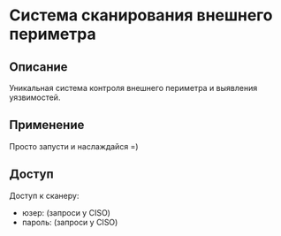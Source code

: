 # Система сканирования внешнего периметра

## Описание
Уникальная система контроля внешнего периметра и выявления уязвимостей.

## Применение
Просто запусти и наслаждайся =)

## Доступ
Доступ к сканеру:
- юзер: (запроси у CISO)
- пароль: (запроси у CISO)

